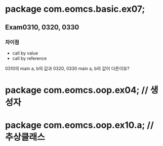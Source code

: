 # package com.eomcs.basic.ex07;

## Exam0310, 0320, 0330

### 차이점

- call by value
- call by reference 


0310의 main a, b의 값과
0320, 0330 main a, b의 값이 다른이유?

# package com.eomcs.oop.ex04; // 생성자

# package com.eomcs.oop.ex10.a; // 추상클래스